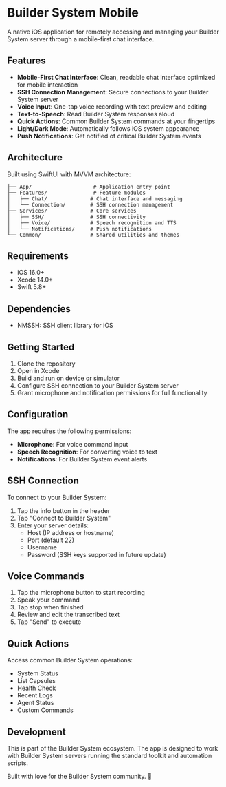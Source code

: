 # Builder System Mobile

A native iOS application for remotely accessing and managing your Builder System server through a mobile-first chat interface.

## Features

- **Mobile-First Chat Interface**: Clean, readable chat interface optimized for mobile interaction
- **SSH Connection Management**: Secure connections to your Builder System server
- **Voice Input**: One-tap voice recording with text preview and editing
- **Text-to-Speech**: Read Builder System responses aloud
- **Quick Actions**: Common Builder System commands at your fingertips
- **Light/Dark Mode**: Automatically follows iOS system appearance
- **Push Notifications**: Get notified of critical Builder System events

## Architecture

Built using SwiftUI with MVVM architecture:

```
├── App/                    # Application entry point
├── Features/               # Feature modules
│   ├── Chat/              # Chat interface and messaging
│   └── Connection/        # SSH connection management
├── Services/              # Core services
│   ├── SSH/               # SSH connectivity
│   ├── Voice/             # Speech recognition and TTS
│   └── Notifications/     # Push notifications
└── Common/                # Shared utilities and themes
```

## Requirements

- iOS 16.0+
- Xcode 14.0+
- Swift 5.8+

## Dependencies

- NMSSH: SSH client library for iOS

## Getting Started

1. Clone the repository
2. Open in Xcode
3. Build and run on device or simulator
4. Configure SSH connection to your Builder System server
5. Grant microphone and notification permissions for full functionality

## Configuration

The app requires the following permissions:
- **Microphone**: For voice command input
- **Speech Recognition**: For converting voice to text
- **Notifications**: For Builder System event alerts

## SSH Connection

To connect to your Builder System:
1. Tap the info button in the header
2. Tap "Connect to Builder System"
3. Enter your server details:
   - Host (IP address or hostname)
   - Port (default 22)
   - Username
   - Password (SSH keys supported in future update)

## Voice Commands

1. Tap the microphone button to start recording
2. Speak your command
3. Tap stop when finished
4. Review and edit the transcribed text
5. Tap "Send" to execute

## Quick Actions

Access common Builder System operations:
- System Status
- List Capsules  
- Health Check
- Recent Logs
- Agent Status
- Custom Commands

## Development

This is part of the Builder System ecosystem. The app is designed to work with Builder System servers running the standard toolkit and automation scripts.

Built with love for the Builder System community. 🚀